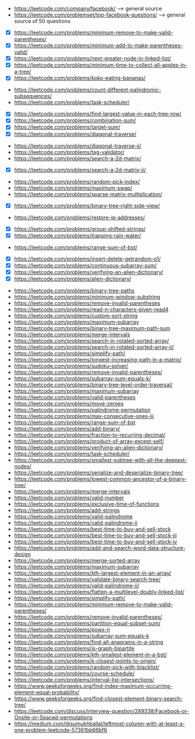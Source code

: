 - https://leetcode.com/company/facebook/ --> general source 
- https://leetcode.com/problemset/top-facebook-questions/ --> general source of 50 questions
- [x] https://leetcode.com/problems/minimum-remove-to-make-valid-parentheses/
- [x] https://leetcode.com/problems/minimum-add-to-make-parentheses-valid/
- [x] https://leetcode.com/problems/next-greater-node-in-linked-list/
- [x] https://leetcode.com/problems/minimum-time-to-collect-all-apples-in-a-tree/
- [x] https://leetcode.com/problems/koko-eating-bananas/
- https://leetcode.com/problems/count-different-palindromic-subsequences/
- https://leetcode.com/problems/task-scheduler/
- [x] https://leetcode.com/problems/find-largest-value-in-each-tree-row/
- [x] https://leetcode.com/problems/combination-sum/
- [x] https://leetcode.com/problems/target-sum/
- [x] https://leetcode.com/problems/diagonal-traverse/
- https://leetcode.com/problems/diagonal-traverse-ii/
- https://leetcode.com/problems/tag-validator/
- https://leetcode.com/problems/search-a-2d-matrix/
- [x] https://leetcode.com/problems/search-a-2d-matrix-ii/
- https://leetcode.com/problems/random-pick-index/
- https://leetcode.com/problems/maximum-swap/
- https://leetcode.com/problems/sparse-matrix-multiplication/
- [x] https://leetcode.com/problems/binary-tree-right-side-view/
- https://leetcode.com/problems/restore-ip-addresses/
- [x] https://leetcode.com/problems/group-shifted-strings/
- [x] https://leetcode.com/problems/trapping-rain-water/
- https://leetcode.com/problems/range-sum-of-bst/
- [x] https://leetcode.com/problems/insert-delete-getrandom-o1/
- [x] https://leetcode.com/problems/continuous-subarray-sum/
- [x] https://leetcode.com/problems/verifying-an-alien-dictionary/
- [x] https://leetcode.com/problems/alien-dictionary/
- https://leetcode.com/problems/binary-tree-paths
- https://leetcode.com/problems/minimum-window-substring
- https://leetcode.com/problems/remove-invalid-parentheses
- https://leetcode.com/problems/read-n-characters-given-read4 
- https://leetcode.com/problems/custom-sort-string
- https://leetcode.com/problems/maximum-subarray
- https://leetcode.com/problems/binary-tree-maximum-path-sum
- https://leetcode.com/problems/merge-intervals
- https://leetcode.com/problems/search-in-rotated-sorted-array/
- https://leetcode.com/problems/search-in-rotated-sorted-array-ii/
- https://leetcode.com/problems/simplify-path/
- https://leetcode.com/problems/longest-increasing-path-in-a-matrix/
- https://leetcode.com/problems/sudoku-solver/
- https://leetcode.com/problems/remove-invalid-parentheses/
- https://leetcode.com/problems/subarray-sum-equals-k/
- https://leetcode.com/problems/binary-tree-level-order-traversal/
- https://leetcode.com/problems/maximum-subarray
- https://leetcode.com/problems/valid-parentheses
- https://leetcode.com/problems/move-zeroes
- https://leetcode.com/problems/palindrome-permutation
- https://leetcode.com/problems/max-consecutive-ones-iii
- https://leetcode.com/problems/range-sum-of-bst
- https://leetcode.com/problems/add-binary/
- https://leetcode.com/problems/fraction-to-recurring-decimal/
- https://leetcode.com/problems/product-of-array-except-self/
- https://leetcode.com/problems/verifying-an-alien-dictionary/
- https://leetcode.com/problems/task-scheduler/
- https://leetcode.com/problems/smallest-subtree-with-all-the-deepest-nodes/
- https://leetcode.com/problems/serialize-and-deserialize-binary-tree/
- https://leetcode.com/problems/lowest-common-ancestor-of-a-binary-tree/
- https://leetcode.com/problems/merge-intervals
- https://leetcode.com/problems/valid-number
- https://leetcode.com/problems/exclusive-time-of-functions
- https://leetcode.com/problems/add-strings
- https://leetcode.com/problems/valid-palindrome
- https://leetcode.com/problems/valid-palindrome-ii
- https://leetcode.com/problems/best-time-to-buy-and-sell-stock
- https://leetcode.com/problems/best-time-to-buy-and-sell-stock-iii
- https://leetcode.com/problems/best-time-to-buy-and-sell-stock-iv
- https://leetcode.com/problems/add-and-search-word-data-structure-design
- https://leetcode.com/problems/merge-sorted-array
- https://leetcode.com/problems/maximum-subarray
- https://leetcode.com/problems/kth-largest-element-in-an-array/ 
- https://leetcode.com/problems/validate-binary-search-tree/ 
- https://leetcode.com/problems/valid-palindrome-ii/ 
- https://leetcode.com/problems/flatten-a-multilevel-doubly-linked-list/ 
- https://leetcode.com/problems/simplify-path/ 
- https://leetcode.com/problems/minimum-remove-to-make-valid-parentheses/ 
- https://leetcode.com/problems/remove-invalid-parentheses/
- https://leetcode.com/problems/partition-equal-subset-sum/
- https://leetcode.com/problems/powx-n 
- https://leetcode.com/problems/subarray-sum-equals-k
- https://leetcode.com/problems/find-all-anagrams-in-a-string
- https://leetcode.com/problems/is-graph-bipartite 
- https://leetcode.com/problems/kth-smallest-element-in-a-bst/
- https://leetcode.com/problems/k-closest-points-to-origin/
- https://leetcode.com/problems/random-pick-with-blacklist/
- https://leetcode.com/problems/course-schedule/
- https://leetcode.com/problems/interval-list-intersections/
- https://www.geeksforgeeks.org/find-index-maximum-occurring-element-equal-probability/
- https://www.geeksforgeeks.org/find-closest-element-binary-search-tree/
- https://leetcode.com/discuss/interview-question/289338/Facebook-or-Onsite-or-Spaced-permutations
- https://medium.com/@sumukhballal/leftmost-column-with-at-least-a-one-problem-leetcode-57361bb66bf6
